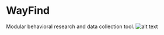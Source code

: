 # WayFind
Modular behavioral research and data collection tool.
![alt text](https://github.com/CornellDAIL/WayFind/images/sample.png)
